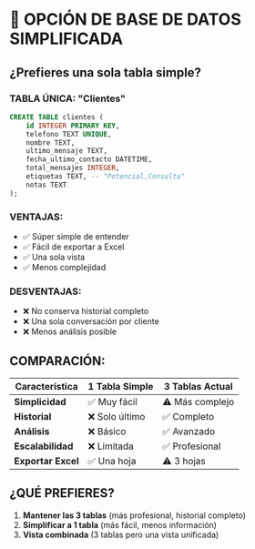 # 🎯 OPCIÓN DE BASE DE DATOS SIMPLIFICADA

## ¿Prefieres una sola tabla simple?

### TABLA ÚNICA: "Clientes"
```sql
CREATE TABLE clientes (
    id INTEGER PRIMARY KEY,
    telefono TEXT UNIQUE,
    nombre TEXT,
    ultimo_mensaje TEXT,
    fecha_ultimo_contacto DATETIME,
    total_mensajes INTEGER,
    etiquetas TEXT, -- "Potencial,Consulta"
    notas TEXT
);
```

### VENTAJAS:
- ✅ Súper simple de entender
- ✅ Fácil de exportar a Excel
- ✅ Una sola vista
- ✅ Menos complejidad

### DESVENTAJAS:
- ❌ No conserva historial completo
- ❌ Una sola conversación por cliente
- ❌ Menos análisis posible

## COMPARACIÓN:

| Característica | 1 Tabla Simple | 3 Tablas Actual |
|----------------|----------------|-----------------|
| **Simplicidad** | ✅ Muy fácil | ⚠️ Más complejo |
| **Historial** | ❌ Solo último | ✅ Completo |
| **Análisis** | ❌ Básico | ✅ Avanzado |
| **Escalabilidad** | ❌ Limitada | ✅ Profesional |
| **Exportar Excel** | ✅ Una hoja | ⚠️ 3 hojas |

## ¿QUÉ PREFIERES?

1. **Mantener las 3 tablas** (más profesional, historial completo)
2. **Simplificar a 1 tabla** (más fácil, menos información)
3. **Vista combinada** (3 tablas pero una vista unificada)